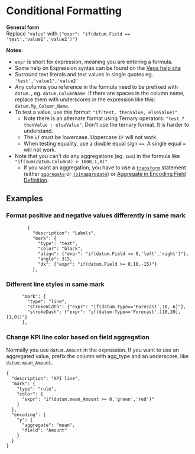 # Conditional Formatting

**General form**  
Replace `"value"` with `{"expr": "if(datum.Field == 'test','value1','value2')"}`

**Notes:**  
- `expr` is short for expression, meaning you are entering a formula.
- Some help on Expression syntax can be found on the [Vega help site](https://vega.github.io/vega/docs/expressions/)
- Surround text literals and text values in single quotes eg. `'test','value1','value2'`
- Any columns you reference in the formula need to be prefixed with `datum.`, eg. `datum.ColumnName`. If there are spaces in the column name, replace them with underscores in the expression like this: `datum.My_Column_Name`.
- To test a value, use this format: `"if(test, thenValue, elseValue)"`
  - Note there is an alternate format using Ternary operators: `"test ? thenValue : elseValue"`. Don't use the ternary format. It is harder to understand. 
  - The `if` must be lowercase. Uppercase `IF` will not work.
  - When testing equality, use a double equal sign `==`. A single equal `=` will not work.
- Note that you can't do any aggregations (eg. `sum`) in the formula like `"if(sum(datum.ColumnA) > 1000,1,0)"`
  - If you want an aggregation, you have to use a [`transform`](https://vega.github.io/vega-lite/docs/transform.html) statement (either [`aggregate`](https://vega.github.io/vega-lite/docs/aggregate.html) or [`joinaggregate`](https://vega.github.io/vega-lite/docs/joinaggregate.html)) or [Aggregate in Encoding Field Definition](https://vega.github.io/vega-lite/docs/aggregate.html#encoding).

## Examples  
### Format positive and negative values differently in same mark  
```
	    {
	      "description": "Labels",
	      "mark": {
	        "type": "text",
	        "color": "black",
	        "align": {"expr": "if(datum.Field >= 0,'left','right')"},
	        "angle": 315,
	        "dx": {"expr": "if(datum.Field >= 0,10,-15)"}
	      },
```

### Different line styles in same mark
```
      "mark": {
        "type": "line",
        "strokeWidth": {"expr": "if(datum.Type=='Forecast',10, 6)"},
        "strokeDash": {"expr": "if(datum.Type=='Forecast',[10,20],[1,0])"}
      },
```

### Change KPI line color based on field aggregation  
Normally you use `datum.Amount` in the expression. If you want to use an aggregated value, prefix the column with agg_type and an underscore, like `datum.mean_Amount`.

```
{
  "description": "KPI line",
  "mark": {
    "type": "rule",
    "color": {
      "expr": "if(datum.mean_Amount >= 0,'green','red')"
    }
  },
  "encoding": {
    "y": {
      "aggregate": "mean",
      "field": "Amount"
    }
  }
}
```
